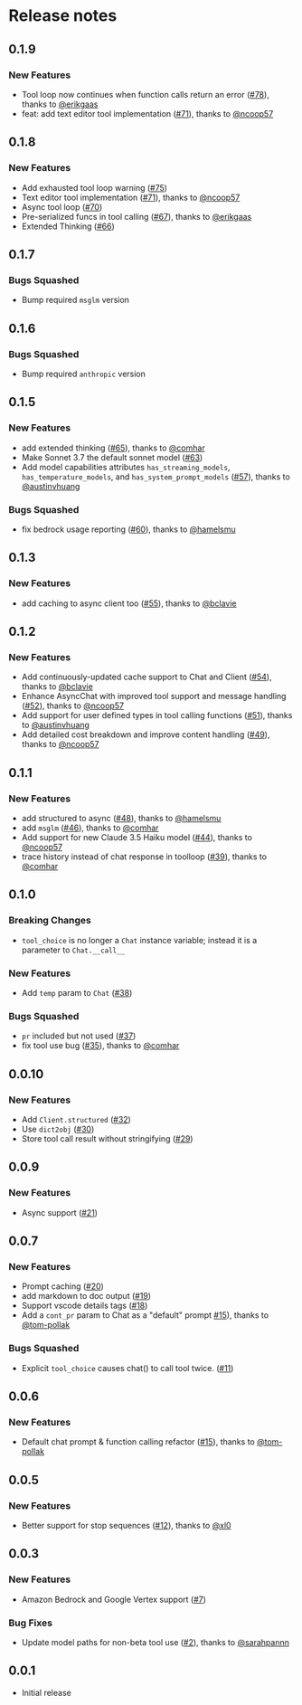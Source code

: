 # Release notes

<!-- do not remove -->

## 0.1.9

### New Features

- Tool loop now continues when function calls return an error ([#78](https://github.com/AnswerDotAI/claudette/pull/78)), thanks to [@erikgaas](https://github.com/erikgaas)
- feat: add text editor tool implementation ([#71](https://github.com/AnswerDotAI/claudette/pull/71)), thanks to [@ncoop57](https://github.com/ncoop57)


## 0.1.8

### New Features

- Add exhausted tool loop warning ([#75](https://github.com/AnswerDotAI/claudette/issues/75))
- Text editor tool implementation ([#71](https://github.com/AnswerDotAI/claudette/pull/71)), thanks to [@ncoop57](https://github.com/ncoop57)
- Async tool loop ([#70](https://github.com/AnswerDotAI/claudette/issues/70))
- Pre-serialized funcs in tool calling ([#67](https://github.com/AnswerDotAI/claudette/pull/67)), thanks to [@erikgaas](https://github.com/erikgaas)
- Extended Thinking ([#66](https://github.com/AnswerDotAI/claudette/issues/66))


## 0.1.7

### Bugs Squashed

- Bump required `msglm` version


## 0.1.6

### Bugs Squashed

- Bump required `anthropic` version


## 0.1.5

### New Features

- add extended thinking ([#65](https://github.com/AnswerDotAI/claudette/pull/65)), thanks to [@comhar](https://github.com/comhar)
- Make Sonnet 3.7 the default sonnet model ([#63](https://github.com/AnswerDotAI/claudette/issues/63))
- Add model capabilities attributes `has_streaming_models`, `has_temperature_models`, and `has_system_prompt_models` ([#57](https://github.com/AnswerDotAI/claudette/pull/57)), thanks to [@austinvhuang](https://github.com/austinvhuang)

### Bugs Squashed

- fix bedrock usage reporting ([#60](https://github.com/AnswerDotAI/claudette/pull/60)), thanks to [@hamelsmu](https://github.com/hamelsmu)


## 0.1.3

### New Features

- add caching to async client too ([#55](https://github.com/AnswerDotAI/claudette/pull/55)), thanks to [@bclavie](https://github.com/bclavie)


## 0.1.2

### New Features

- Add continuously-updated cache support to Chat and Client ([#54](https://github.com/AnswerDotAI/claudette/pull/54)), thanks to [@bclavie](https://github.com/bclavie)
- Enhance AsyncChat with improved tool support and message handling ([#52](https://github.com/AnswerDotAI/claudette/pull/52)), thanks to [@ncoop57](https://github.com/ncoop57)
- Add support for user defined types in tool calling functions ([#51](https://github.com/AnswerDotAI/claudette/pull/51)), thanks to [@austinvhuang](https://github.com/austinvhuang)
- Add detailed cost breakdown and improve content handling ([#49](https://github.com/AnswerDotAI/claudette/pull/49)), thanks to [@ncoop57](https://github.com/ncoop57)


## 0.1.1

### New Features

- add structured to async ([#48](https://github.com/AnswerDotAI/claudette/pull/48)), thanks to [@hamelsmu](https://github.com/hamelsmu)
- add `msglm` ([#46](https://github.com/AnswerDotAI/claudette/pull/46)), thanks to [@comhar](https://github.com/comhar)
- Add support for new Claude 3.5 Haiku model ([#44](https://github.com/AnswerDotAI/claudette/pull/44)), thanks to [@ncoop57](https://github.com/ncoop57)
- trace history instead of chat response in toolloop ([#39](https://github.com/AnswerDotAI/claudette/pull/39)), thanks to [@comhar](https://github.com/comhar)


## 0.1.0

### Breaking Changes

- `tool_choice` is no longer a `Chat` instance variable; instead it is a parameter to `Chat.__call__`

### New Features

- Add `temp` param to `Chat` ([#38](https://github.com/AnswerDotAI/claudette/issues/38))

### Bugs Squashed

- `pr` included but not used ([#37](https://github.com/AnswerDotAI/claudette/issues/37))
- fix tool use bug ([#35](https://github.com/AnswerDotAI/claudette/pull/35)), thanks to [@comhar](https://github.com/comhar)


## 0.0.10

### New Features

- Add `Client.structured` ([#32](https://github.com/AnswerDotAI/claudette/issues/32))
- Use `dict2obj` ([#30](https://github.com/AnswerDotAI/claudette/issues/30))
- Store tool call result without stringifying ([#29](https://github.com/AnswerDotAI/claudette/issues/29))


## 0.0.9

### New Features

- Async support ([#21](https://github.com/AnswerDotAI/claudette/issues/21))


## 0.0.7

### New Features

- Prompt caching ([#20](https://github.com/AnswerDotAI/claudette/issues/20))
- add markdown to doc output ([#19](https://github.com/AnswerDotAI/claudette/issues/19))
- Support vscode details tags ([#18](https://github.com/AnswerDotAI/claudette/issues/18))
- Add a `cont_pr` param to Chat as a "default" prompt [#15](https://github.com/AnswerDotAI/claudette/pull/15)), thanks to [@tom-pollak](https://github.com/tom-pollak)

### Bugs Squashed

- Explicit `tool_choice` causes chat() to call tool twice. ([#11](https://github.com/AnswerDotAI/claudette/issues/11))


## 0.0.6

### New Features

- Default chat prompt & function calling refactor ([#15](https://github.com/AnswerDotAI/claudette/pull/15)), thanks to [@tom-pollak](https://github.com/tom-pollak)


## 0.0.5

### New Features

- Better support for stop sequences ([#12](https://github.com/AnswerDotAI/claudette/pull/12)), thanks to [@xl0](https://github.com/xl0)


## 0.0.3

### New Features

- Amazon Bedrock and Google Vertex support ([#7](https://github.com/AnswerDotAI/claudette/issues/7))

### Bug Fixes

- Update model paths for non-beta tool use ([#2](https://github.com/AnswerDotAI/claudette/pull/2)), thanks to [@sarahpannn](https://github.com/sarahpannn)


## 0.0.1

- Initial release

